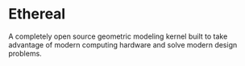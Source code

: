 # Ethereal
A completely open source geometric modeling kernel built to take advantage of modern computing hardware and solve modern design problems.
